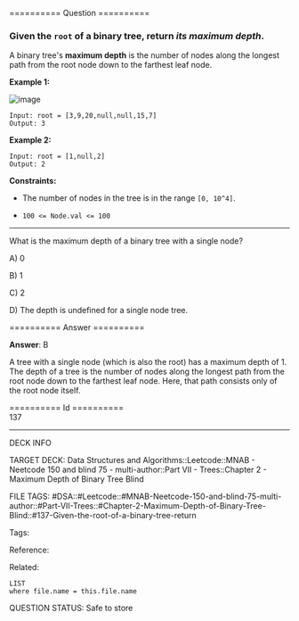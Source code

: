 ========== Question ==========  

### Given the `root` of a binary tree, return _its maximum depth_.

A binary tree's **maximum depth** is the number of nodes along the longest path
from the root node down to the farthest leaf node.

**Example 1:**

![image](https://imagedelivery.net/CLfkmk9Wzy8_9HRyug4EVA/4601cb74-8473-4e92-bf42-b0406178d900/public)

```
Input: root = [3,9,20,null,null,15,7]
Output: 3
```

**Example 2:**

```
Input: root = [1,null,2]
Output: 2
```

**Constraints:**

- The number of nodes in the tree is in the range `[0, 10^4]`.

- `100 <= Node.val <= 100`

---

What is the maximum depth of a binary tree with a single node?

A) 0

B) 1

C) 2

D) The depth is undefined for a single node tree.  

========== Answer ==========  

**Answer**: B

A tree with a single node (which is also the root) has a maximum depth of 1. The
depth of a tree is the number of nodes along the longest path from the root node
down to the farthest leaf node. Here, that path consists only of the root node
itself.

========== Id ==========  
137

---

DECK INFO

TARGET DECK: Data Structures and Algorithms::Leetcode::MNAB - Neetcode 150 and blind 75 - multi-author::Part VII - Trees::Chapter 2 - Maximum Depth of Binary Tree Blind

FILE TAGS: #DSA::#Leetcode::#MNAB-Neetcode-150-and-blind-75-multi-author::#Part-VII-Trees::#Chapter-2-Maximum-Depth-of-Binary-Tree-Blind::#137-Given-the-root-of-a-binary-tree-return

Tags:

Reference:

Related:

```dataview
LIST
where file.name = this.file.name
```
QUESTION STATUS: Safe to store
